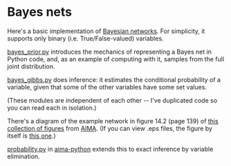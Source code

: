 # Bayes nets

Here's a basic implementation of [Bayesian
networks](https://en.wikipedia.org/wiki/Bayesian_network). For
simplicity, it supports only binary (i.e. True/False-valued)
variables.

[bayes_prior.py](../bayes_nets/bayes_prior.py) introduces the
mechanics of representing a Bayes net in Python code, and, as an
example of computing with it, samples from the full joint
distribution.

[bayes_gibbs.py](../bayes_nets/bayes_gibbs.py) does inference: it
estimates the conditional probability of a variable, given that some
of the other variables have some set values.

(These modules are independent of each other -- I've duplicated code
so you can read each in isolation.)

There's a diagram of the example network in figure 14.2 (page 139) of
[this collection of
figures](http://aima.cs.berkeley.edu/all-figures.pdf) from
[AIMA](http://aima.cs.berkeley.edu/index.html). (If you can view .eps
files, the figure by itself is [this
one](http://aima.cs.berkeley.edu/3e-figures/burglary2.eps).)

[probability.py](https://github.com/aimacode/aima-python/blob/master/probability.py)
in [aima-python](https://github.com/aimacode/aima-python) extends this
to exact inference by variable elimination.
